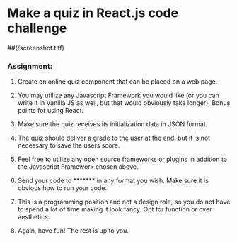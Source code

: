 # Make a quiz in React.js code challenge

##(/screenshot.tiff)



### Assignment:
1. Create an online quiz component that can be placed on a web page. 

2. You may utilize any Javascript Framework you would like (or you can write it in Vanilla JS as well, but that would obviously take longer). Bonus points for using React.

3. Make sure the quiz receives its initialization data in JSON format. 

4. The quiz should deliver a grade to the user at the end, but it is not necessary to save the users score. 

5. Feel free to utilize any open source frameworks or plugins in addition to the Javascript Framework chosen above.

6. Send your code to ******* in any format you wish.  Make sure it is obvious how to run your code.

7. This is a programming position and not a design role, so you do not have to spend a lot of time making it look fancy.  Opt for function or over aesthetics.

8. Again, have fun!  The rest is up to you.
